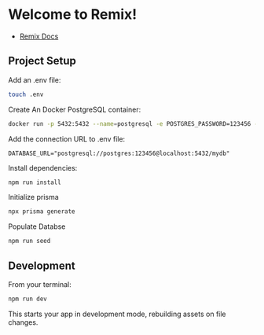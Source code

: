 # Welcome to Remix!

- [Remix Docs](https://remix.run/docs)

## Project Setup

Add an .env file:

```sh
touch .env
```

Create An Docker PostgreSQL container:

```sh
docker run -p 5432:5432 --name=postgresql -e POSTGRES_PASSWORD=123456 -d postgres
```

Add the connection URL to .env file:

```env
DATABASE_URL="postgresql://postgres:123456@localhost:5432/mydb"
```

Install dependencies:

```sh
npm run install
```

Initialize prisma

```sh
npx prisma generate
```

Populate Databse

```sh
npm run seed
```

## Development

From your terminal:

```sh
npm run dev
```

This starts your app in development mode, rebuilding assets on file changes.
